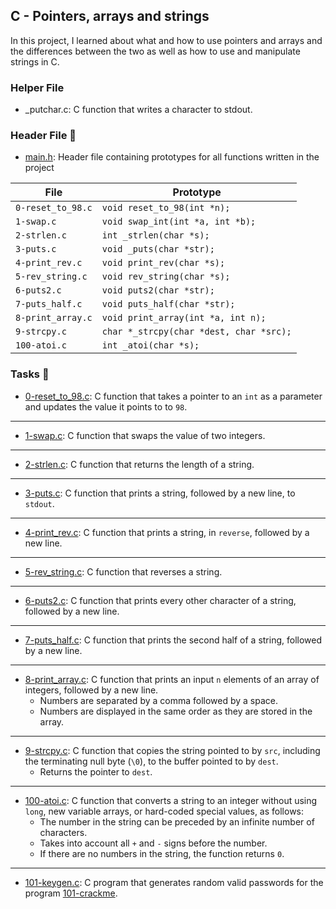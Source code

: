 ## C - Pointers, arrays and strings

In this project, I learned about what and how to use pointers and arrays and the differences between the two as well as how to use and manipulate strings in C.

### Helper File

* _putchar.c: C function that writes a character to stdout.

### Header File 📁

* [main.h](https://github.com/KimberlyPeters/alx-low_level_programming/blob/master/0x05-pointers_arrays_strings/main.h): Header file containing prototypes for all functions written in the project

| 		File     |			 Prototype 		   |
| ---------------------- | ----------------------------------------------- |
| ```0-reset_to_98.c```  | ```void reset_to_98(int *n);```  	   	   |
| ```1-swap.c```  	 | ```void swap_int(int *a, int *b);```  	   |
| ```2-strlen.c```  	 | ```int _strlen(char *s);```  		   |
| ```3-puts.c```  	 | ```void _puts(char *str);```  		   |
| ```4-print_rev.c```  	 | ```void print_rev(char *s);```  	   	   |
| ```5-rev_string.c```   | ```void rev_string(char *s);```  	   	   |
| ```6-puts2.c```  	 | ```void puts2(char *str);```  		   |
| ```7-puts_half.c```  	 | ```void puts_half(char *str);```  	   	   |
| ```8-print_array.c```  | ```void print_array(int *a, int n);```  	   |
| ```9-strcpy.c```  	 | ```char *_strcpy(char *dest, char *src);```     |
| ```100-atoi.c```  	 | ```int _atoi(char *s);```  		   	   |

### Tasks 📃

* [0-reset_to_98.c](https://github.com/KimberlyPeters/alx-low_level_programming/blob/master/0x05-pointers_arrays_strings/0-reset_to_98.c): C function that takes a pointer to an ```int``` as a parameter and updates the value it points to to ```98```.
----------------------------
* [1-swap.c](https://github.com/KimberlyPeters/alx-low_level_programming/blob/master/0x05-pointers_arrays_strings/1-swap.c): C function that swaps the value of two integers.
-------------------------------------
* [2-strlen.c](https://github.com/KimberlyPeters/alx-low_level_programming/blob/master/0x05-pointers_arrays_strings/2-strlen.c): C function that returns the length of a string.
------------------------------
* [3-puts.c](https://github.com/KimberlyPeters/alx-low_level_programming/blob/master/0x05-pointers_arrays_strings/3-puts.c): C function that prints a string, followed by a new line, to ```stdout```.
-----------------------------------
* [4-print_rev.c](https://github.com/KimberlyPeters/alx-low_level_programming/blob/master/0x05-pointers_arrays_strings/4-print_rev.c): C function that prints a string, in ```reverse```, followed by a new line.
-----------------------------
* [5-rev_string.c](https://github.com/KimberlyPeters/alx-low_level_programming/blob/master/0x05-pointers_arrays_strings/5-rev_string.c): C function that reverses a string.
-------------------------------
* [6-puts2.c](https://github.com/KimberlyPeters/alx-low_level_programming/blob/master/0x05-pointers_arrays_strings/6-puts2.c): C function that prints every other character of a string, followed by a new line.
---------------------------------------
* [7-puts_half.c](https://github.com/KimberlyPeters/alx-low_level_programming/blob/master/0x05-pointers_arrays_strings/7-puts_half.c): C function that prints the second half of a string, followed by a new line.
--------------------------------------------------
* [8-print_array.c](https://github.com/KimberlyPeters/alx-low_level_programming/blob/master/0x05-pointers_arrays_strings/8-print_array.c): C function that prints an input ```n``` elements of an array of integers, followed by a new line.
	* Numbers are separated by a comma followed by a space.
	* Numbers are displayed in the same order as they are stored in the array.
------------------------------------------------------
* [9-strcpy.c](https://github.com/KimberlyPeters/alx-low_level_programming/blob/master/0x05-pointers_arrays_strings/9-strcpy.c): C function that copies the string pointed to by ```src```, including the terminating null byte (```\0```), to the buffer pointed to by ```dest```.
	* Returns the pointer to ```dest```.
--------------------------------------------------------
* [100-atoi.c](https://github.com/KimberlyPeters/alx-low_level_programming/blob/master/0x05-pointers_arrays_strings/100-atoi.c): C function that converts a string to an integer without using ```long```, new variable arrays, or hard-coded special values, as follows:
	* The number in the string can be preceded by an infinite number of characters.
	* Takes into account all ```+``` and ```-``` signs before the number.
	* If there are no numbers in the string, the function returns ```0```.
-------------------------------------------------
* [101-keygen.c](https://github.com/KimberlyPeters/alx-low_level_programming/blob/master/0x05-pointers_arrays_strings/101-keygen.c): C program that generates random valid passwords for the program [101-crackme](https://github.com/holbertonschool/0x04.c).
